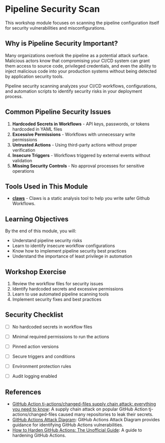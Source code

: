 # Pipeline Security Scan

This workshop module focuses on scanning the pipeline configuration itself for security vulnerabilities and misconfigurations.

## Why is Pipeline Security Important?

Many organizations overlook the pipeline as a potential attack surface. Malicious actors know that compromising your CI/CD system can grant them access to source code, privileged credentials, and even the ability to inject malicious code into your production systems without being detected by application security tools.

Pipeline security scanning analyzes your CI/CD workflows, configurations, and automation scripts to identify security risks in your deployment process.

## Common Pipeline Security Issues

1. **Hardcoded Secrets in Workflows** - API keys, passwords, or tokens hardcoded in YAML files
2. **Excessive Permissions** - Workflows with unnecessary write permissions
3. **Untrusted Actions** - Using third-party actions without proper verification
4. **Insecure Triggers** - Workflows triggered by external events without validation
5. **Missing Security Controls** - No approval processes for sensitive operations

## Tools Used in This Module

- [**claws**](https://github.com/Betterment/claws) - Claws is a static analysis tool to help you write safer Github Workflows.

## Learning Objectives

By the end of this module, you will:
- Understand pipeline security risks
- Learn to identify insecure workflow configurations
- Know how to implement pipeline security best practices
- Understand the importance of least privilege in automation

## Workshop Exercise

1. Review the workflow files for security issues
2. Identify hardcoded secrets and excessive permissions
3. Learn to use automated pipeline scanning tools
4. Implement security fixes and best practices

## Security Checklist

- [ ] No hardcoded secrets in workflow files
- [ ] Minimal required permissions to run the actions
- [ ] Pinned action versions
- [ ] Secure triggers and conditions
- [ ] Environment protection rules
- [ ] Audit logging enabled


## References
- [GitHub Action tj-actions/changed-files supply chain attack: everything you need to know](https://www.wiz.io/blog/github-action-tj-actions-changed-files-supply-chain-attack-cve-2025-30066): A supply chain attack on popular GitHub Action tj-actions/changed-files caused many repositories to leak their secrets.
- [GitHub Actions Attack Diagram](https://github.com/jstawinski/GitHub-Actions-Attack-Diagram/blob/main/GitHub%20Actions%20Attack%20Diagram.svg): GitHub Actions Attack Diagram provides guidance for identifying GitHub Actions vulnerabilities.
- [How to Harden GitHub Actions: The Unofficial Guide](https://www.wiz.io/blog/github-actions-security-guide): A guide to hardening GitHub Actions.
